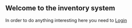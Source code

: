 ## Welcome to the inventory system

In order to do anything interesting here you need to [Login](/login/)

